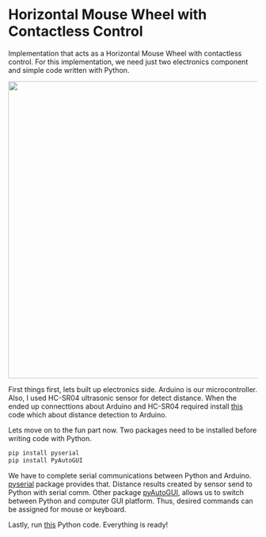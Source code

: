 # Horizontal Mouse Wheel with Contactless Control

Implementation that acts as a Horizontal Mouse Wheel with contactless control. For this implementation, we need just two electronics component and simple code written with Python. 

<p align="center">
  <img width="600" src="https://github.com/oreitor/contactless-horizontal-mouse-wheel-control/blob/master/HMW.gif">
</p>

First things first, lets built up electronics side. Arduino is our microcontroller. Also, I used HC-SR04 ultrasonic sensor for detect distance. When the ended up connecttions about Arduino and HC-SR04 required install [this](https://github.com/oreitor/contactless-horizontal-mouse-wheel-control/blob/master/arduino.ino) code which about distance detection to Arduino.

Lets move on to the fun part now. Two packages need to be installed before writing code with Python.

```python
pip install pyserial
pip install PyAutoGUI
```

We have to complete serial communications between Python and Arduino. [pyserial](https://pypi.org/project/pyserial/) package provides that. Distance results created by sensor send to Python with serial comm. Other package [pyAutoGUI](https://pypi.org/project/PyAutoGUI/), allows us to switch between Python and computer GUI platform. Thus, desired commands can be assigned for mouse or keyboard.

Lastly, run [this](https://github.com/oreitor/contactless-horizontal-mouse-wheel-control/blob/master/python.py) Python code. Everything is ready!
